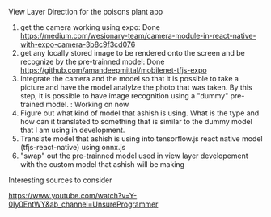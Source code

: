 View Layer Direction for the poisons plant app

1) get the camera working using expo: Done
https://medium.com/wesionary-team/camera-module-in-react-native-with-expo-camera-3b8c9f3cd076
2) get any locally stored image to be rendered onto the screen and be recognize by the pre-trainned model: Done
https://github.com/amandeepmittal/mobilenet-tfjs-expo
3) Integrate the camera and the model so that it is possible to take a picture and have the model analylze the photo that was taken.  By this step, it is possible to have image recognition using a "dummy" pre-trained model. : Working on now
4) Figure out what kind of model that ashish is using.  What is the type and how can it translated to something that is similar to the dummy model that I am using in development.
5) Translate  model that ashish is using into tensorflow.js react native model (tfjs-react-native) using onnx.js
6) "swap" out the pre-trainned model used in view layer developement with the custom model that ashish will be making


Interesting sources to consider


https://www.youtube.com/watch?v=Y-0Iy0EntWY&ab_channel=UnsureProgrammer
